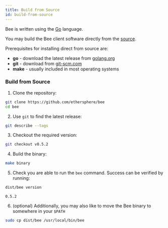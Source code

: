 ```yaml
---
title: Build from Source
id: build-from-source
---
```


Bee is written using the [Go](https://golang.org) language. 

You may build the Bee client software directly from the [source](https://github.com/ethersphere/bee).

Prerequisites for installing direct from source are:

- **go** - download the latest release from [golang.org](https://golang.org/dl)
- **git** - download from [git-scm.com](https://git-scm.com/)
- **make** - usually included in most operating systems

### Build from Source

1) Clone the repository:

```bash
git clone https://github.com/ethersphere/bee
cd bee
```

2) Use `git` to find the latest release:

```bash
git describe --tags
```

3) Checkout the required version:

```bash
git checkout v0.5.2
```

4) Build the binary:

```bash
make binary
```

5) Check you are able to run the `bee` command. Success can be verified by running:

```bash
dist/bee version
```

```
0.5.2
```

6) (optional) Additionally, you may also like to move the Bee binary to somewhere in your `$PATH`

```bash
sudo cp dist/bee /usr/local/bin/bee
```
